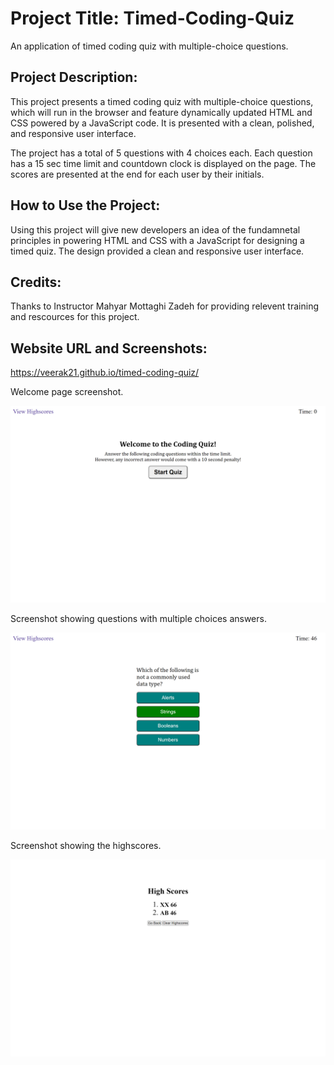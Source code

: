 # Project Title: Timed-Coding-Quiz
An application of timed coding quiz with multiple-choice questions.

## Project Description:
This project presents a timed coding quiz with multiple-choice questions, which will run in the browser and feature dynamically updated HTML and CSS powered by a JavaScript code. It is presented with a clean, polished, and responsive user interface.

The project has a total of 5 questions with 4 choices each. Each question has a 15 sec time limit and countdown clock is displayed on the page. The scores are presented at the end for each user by their initials.

## How to Use the Project:
Using this project will give new developers an idea of the fundamnetal principles in powering HTML and CSS with a JavaScript for designing a timed quiz. The design provided a clean and responsive user interface.

## Credits:
Thanks to Instructor Mahyar Mottaghi Zadeh for providing relevent training and rescources for this project.

## Website URL and Screenshots:

https://veerak21.github.io/timed-coding-quiz/ 


Welcome page screenshot.

![screenshot-of-applicaton](./assets/images/img1.png)




Screenshot showing questions with multiple choices answers.

![screenshot-of-applicaton](./assets/images/img2.png)




Screenshot showing the highscores.

![screenshot-of-applicaton](./assets/images/img3.png)

